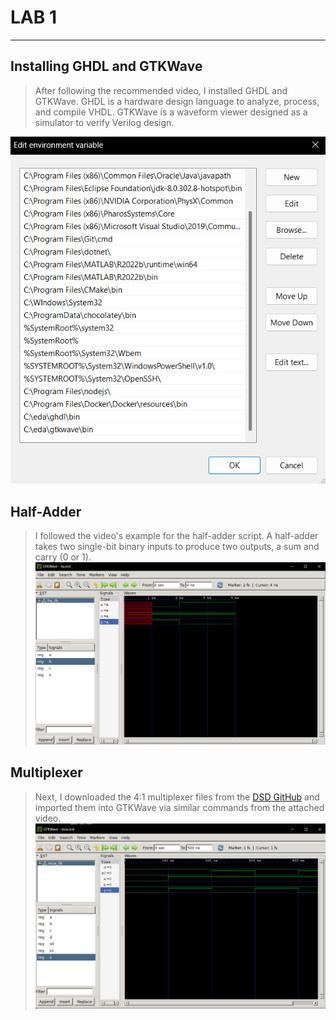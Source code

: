 # LAB 1 
-------------------------------------------
## Installing GHDL and GTKWave

>After following the recommended video, I installed GHDL and GTKWave. GHDL is a hardware design language to analyze, process, and compile VHDL. GTKWave is a waveform viewer designed as a simulator to verify Verilog design.

![Environment Variables to GTK and GHDL](path.png)

## Half-Adder

>I followed the video's example for the half-adder script. A half-adder takes two single-bit binary inputs to produce two outputs, a sum and carry (0 or 1). 
![GTKWave Half Adder](ha_tb.png)

## Multiplexer

>Next, I downloaded the 4:1 multiplexer files from the [DSD GitHub](https://github.com/kevinwlu/dsd/tree/master/ghdl) and imported them into GTKWave via similar commands from the attached video. 
![GTKWave 4:1 Multiplexer](mux.png)